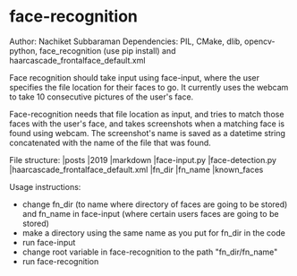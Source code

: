 # face-recognition
Author: Nachiket Subbaraman
Dependencies: PIL, CMake, dlib, opencv-python,
face_recognition (use pip install) and haarcascade_frontalface_default.xml

Face recognition should take input using face-input, where
the user specifies the file location for their faces to go.
It currently uses the webcam to take 10 consecutive pictures
of the user's face.

Face-recognition needs that file location as input, and
tries to match those faces with the user's face, and takes
screenshots when a matching face is found using webcam.
The screenshot's name is saved as a datetime string concatenated
with the name of the file that was found.

File structure:
|posts
  |2019
    |markdown
|face-input.py
|face-detection.py
|haarcascade_frontalface_default.xml
|fn_dir
  |fn_name
    |known_faces  

Usage instructions:
- change fn_dir (to name where directory of faces are going to be stored)
    and fn_name in face-input (where certain users faces are going to be stored)
- make a directory using the same name as you put for fn_dir in the code
- run face-input
- change root variable in face-recognition to the path "fn_dir/fn_name"
- run face-recognition
